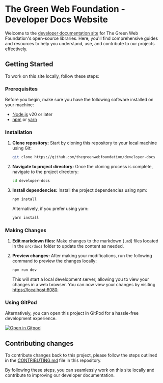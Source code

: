 # The Green Web Foundation - Developer Docs Website

Welcome to the [developer documentation site](https://developers.thegreenwebfoundation.org/) for The Green Web Foundation's open-source libraries. Here, you'll find comprehensive guides and resources to help you understand, use, and contribute to our projects effectively.

## Getting Started

To work on this site locally, follow these steps:

### Prerequisites

Before you begin, make sure you have the following software installed on your machine:

- [Node.js](https://nodejs.org/) v20 or later
- [npm](https://www.npmjs.com/) or [yarn](https://yarnpkg.com/)

### Installation

1. **Clone repository:** Start by cloning this repository to your local machine using Git:

   ```bash
   git clone https://github.com/thegreenwebfoundation/developer-docs
   ```

2. **Navigate to project directory:** Once the cloning process is complete, navigate to the project directory:

   ```bash
   cd developer-docs
   ```

3. **Install dependencies:** Install the project dependencies using npm:

   ```bash
   npm install
   ```

   Alternatively, if you prefer using yarn:

   ```bash
   yarn install
   ```

### Making Changes

1. **Edit markdown files:** Make changes to the markdown (`.md`) files located in the `src/docs` folder to update the content as needed.

2. **Preview changes:** After making your modifications, run the following command to preview the changes locally:

   ```bash
   npm run dev
   ```

   This will start a local development server, allowing you to view your changes in a web browser. You can now view your changes by visiting [https://localhost:8080](https://localhost:8080).

### Using GitPod

Alternatively, you can open this project in GitPod for a hassle-free development experience.

[![Open in Gitpod](https://gitpod.io/button/open-in-gitpod.svg)](https://gitpod.io/#https://github.com/thegreenwebfoundation/developer-docs)

## Contributing changes

To contribute changes back to this project, please follow the steps outlined in the [CONTRIBUTING.md](/CONTRIBUTING.md) file in this repository.

By following these steps, you can seamlessly work on this site locally and contribute to improving our developer documentation.
